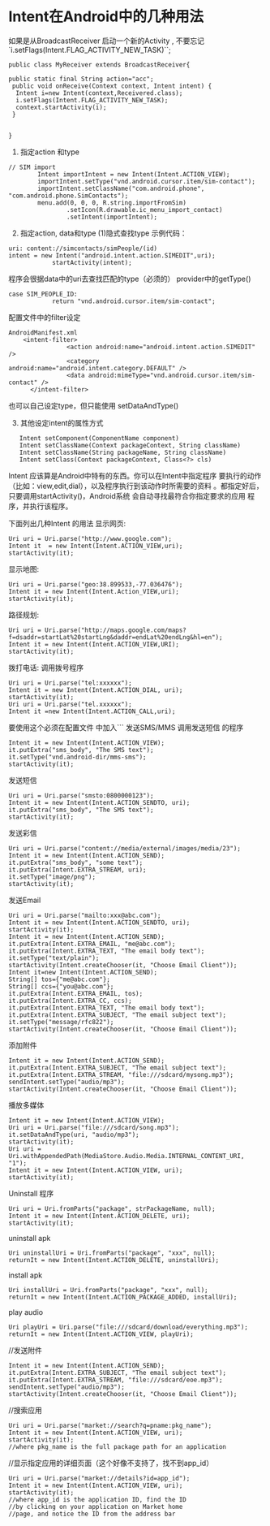 # Intent在Android中的几种用法
如果是从BroadcastReceiver 启动一个新的Activity , 不要忘记`i.setFlags(Intent.FLAG_ACTIVITY_NEW_TASK)``;

```
public class MyReceiver extends BroadcastReceiver{

public static final String action="acc";
 public void onReceive(Context context, Intent intent) {
  Intent i=new Intent(context,Receivered.class);
  i.setFlags(Intent.FLAG_ACTIVITY_NEW_TASK);
  context.startActivity(i);
 }


}
```
1. 指定action 和type
```
// SIM import
        Intent importIntent = new Intent(Intent.ACTION_VIEW);
        importIntent.setType("vnd.android.cursor.item/sim-contact");
        importIntent.setClassName("com.android.phone", "com.android.phone.SimContacts");
        menu.add(0, 0, 0, R.string.importFromSim)
                .setIcon(R.drawable.ic_menu_import_contact)
                .setIntent(importIntent);
```

2. 指定action, data和type
(1)隐式查找type
示例代码：
```
uri: content://simcontacts/simPeople/(id)
intent = new Intent("android.intent.action.SIMEDIT",uri);
            startActivity(intent);
```
程序会很据data中的uri去查找匹配的type（必须的）
provider中的getType()
```
case SIM_PEOPLE_ID:
            return "vnd.android.cursor.item/sim-contact";
```
配置文件中的filter设定
```
AndroidManifest.xml
    <intent-filter>
                <action android:name="android.intent.action.SIMEDIT" />
                <category android:name="android.intent.category.DEFAULT" />
                <data android:mimeType="vnd.android.cursor.item/sim-contact" />
      </intent-filter>
```
也可以自己设定type，但只能使用 setDataAndType()

3. 其他设定intent的属性方式
```
   Intent setComponent(ComponentName component)
   Intent setClassName(Context packageContext, String className)
   Intent setClassName(String packageName, String className)
   Intent setClass(Context packageContext, Class<?> cls)
```

Intent 应该算是Android中特有的东西。你可以在Intent中指定程序 要执行的动作（比如：view,edit,dial），以及程序执行到该动作时所需要的资料 。都指定好后，只要调用startActivity()，Android系统 会自动寻找最符合你指定要求的应用 程序，并执行该程序。

下面列出几种Intent 的用法
显示网页:
```
Uri uri = Uri.parse("http://www.google.com");
Intent it  = new Intent(Intent.ACTION_VIEW,uri);
startActivity(it);
```
显示地图:
```
Uri uri = Uri.parse("geo:38.899533,-77.036476");
Intent it = new Intent(Intent.Action_VIEW,uri);
startActivity(it);
```
路径规划:
```
Uri uri = Uri.parse("http://maps.google.com/maps?f=dsaddr=startLat%20startLng&daddr=endLat%20endLng&hl=en");
Intent it = new Intent(Intent.ACTION_VIEW,URI);
startActivity(it);
```
拨打电话:
调用拨号程序
```
Uri uri = Uri.parse("tel:xxxxxx");
Intent it = new Intent(Intent.ACTION_DIAL, uri);
startActivity(it);
Uri uri = Uri.parse("tel.xxxxxx");
Intent it =new Intent(Intent.ACTION_CALL,uri);
```
要使用这个必须在配置文件 中加入`<uses-permission id="android .permission.CALL_PHONE" />``
发送SMS/MMS
调用发送短信 的程序
```
Intent it = new Intent(Intent.ACTION_VIEW);
it.putExtra("sms_body", "The SMS text");
it.setType("vnd.android-dir/mms-sms");
startActivity(it);
```
发送短信
```
Uri uri = Uri.parse("smsto:0800000123");
Intent it = new Intent(Intent.ACTION_SENDTO, uri);
it.putExtra("sms_body", "The SMS text");
startActivity(it);
```
发送彩信
```
Uri uri = Uri.parse("content://media/external/images/media/23");
Intent it = new Intent(Intent.ACTION_SEND);
it.putExtra("sms_body", "some text");
it.putExtra(Intent.EXTRA_STREAM, uri);
it.setType("image/png");
startActivity(it);
```
发送Email
```
Uri uri = Uri.parse("mailto:xxx@abc.com");
Intent it = new Intent(Intent.ACTION_SENDTO, uri);
startActivity(it);
Intent it = new Intent(Intent.ACTION_SEND);
it.putExtra(Intent.EXTRA_EMAIL, "me@abc.com");
it.putExtra(Intent.EXTRA_TEXT, "The email body text");
it.setType("text/plain");
startActivity(Intent.createChooser(it, "Choose Email Client"));
Intent it=new Intent(Intent.ACTION_SEND);
String[] tos={"me@abc.com"};
String[] ccs={"you@abc.com"};
it.putExtra(Intent.EXTRA_EMAIL, tos);
it.putExtra(Intent.EXTRA_CC, ccs);
it.putExtra(Intent.EXTRA_TEXT, "The email body text");
it.putExtra(Intent.EXTRA_SUBJECT, "The email subject text");
it.setType("message/rfc822");
startActivity(Intent.createChooser(it, "Choose Email Client"));
```
添加附件
```
Intent it = new Intent(Intent.ACTION_SEND);
it.putExtra(Intent.EXTRA_SUBJECT, "The email subject text");
it.putExtra(Intent.EXTRA_STREAM, "file:///sdcard/mysong.mp3");
sendIntent.setType("audio/mp3");
startActivity(Intent.createChooser(it, "Choose Email Client"));
```
播放多媒体

```
Intent it = new Intent(Intent.ACTION_VIEW);
Uri uri = Uri.parse("file:///sdcard/song.mp3");
it.setDataAndType(uri, "audio/mp3");
startActivity(it);
Uri uri = Uri.withAppendedPath(MediaStore.Audio.Media.INTERNAL_CONTENT_URI, "1");
Intent it = new Intent(Intent.ACTION_VIEW, uri);
startActivity(it);
```
Uninstall 程序
```
Uri uri = Uri.fromParts("package", strPackageName, null);
Intent it = new Intent(Intent.ACTION_DELETE, uri);
startActivity(it);
```
uninstall apk
```
Uri uninstallUri = Uri.fromParts("package", "xxx", null);
returnIt = new Intent(Intent.ACTION_DELETE, uninstallUri);
```
install apk
```
Uri installUri = Uri.fromParts("package", "xxx", null);
returnIt = new Intent(Intent.ACTION_PACKAGE_ADDED, installUri);
```
play audio
```
Uri playUri = Uri.parse("file:///sdcard/download/everything.mp3");
returnIt = new Intent(Intent.ACTION_VIEW, playUri);
```
//发送附件
```
Intent it = new Intent(Intent.ACTION_SEND);
it.putExtra(Intent.EXTRA_SUBJECT, "The email subject text");
it.putExtra(Intent.EXTRA_STREAM, "file:///sdcard/eoe.mp3");
sendIntent.setType("audio/mp3");
startActivity(Intent.createChooser(it, "Choose Email Client"));
```
//搜索应用
```
Uri uri = Uri.parse("market://search?q=pname:pkg_name");
Intent it = new Intent(Intent.ACTION_VIEW, uri);
startActivity(it);
//where pkg_name is the full package path for an application
```
//显示指定应用的详细页面（这个好像不支持了，找不到app_id）
```
Uri uri = Uri.parse("market://details?id=app_id");
Intent it = new Intent(Intent.ACTION_VIEW, uri);
startActivity(it);
//where app_id is the application ID, find the ID
//by clicking on your application on Market home
//page, and notice the ID from the address bar
```